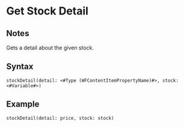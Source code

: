 # Get Stock Detail

## Notes
Gets a detail about the given stock.

## Syntax

```
stockDetail(detail: <#Type (WFContentItemPropertyName)#>, stock: <#Variable#>)
```

## Example
```
stockDetail(detail: price, stock: stock)
```